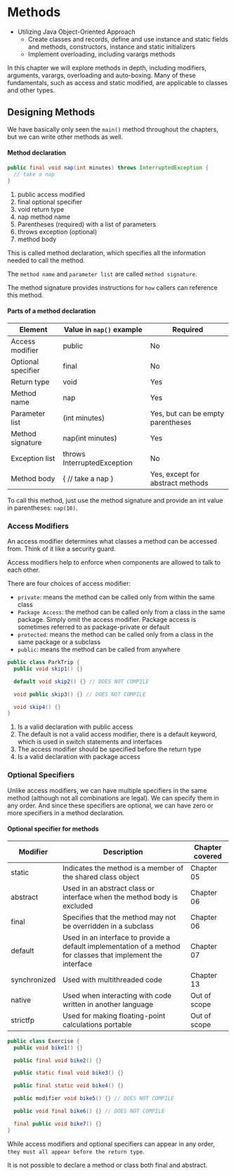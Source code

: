 # Methods

- Utilizing Java Object-Oriented Approach
  - Create classes and records, define and use instance and static fields and methods, constructors, instance and static initializers
  - Implement overloading, including varargs methods

In this chapter we will explore methods in depth, including modifiers, arguments, varargs, overloading and auto-boxing. Many of these fundamentals, such as access and static modified, are applicable to classes and other types.

## Designing Methods

We have basically only seen the `main()` method throughout the chapters, but we can write other methods as well.

#### Method declaration

```java
public final void nap(int minutes) throws InterruptedException {
  // take a nap
}
```

1. public access modified
2. final optional specifier
3. void return type
4. nap method name
5. Parentheses (required) with a list of parameters
6. throws exception (optional)
7. method body

This is called method declaration, which specifies all the information needed to call the method.

The `method name` and `parameter list` are called `method signature`.

The method signature provides instructions for `how` callers can reference this method.

#### Parts of a method declaration

Element | Value in `nap()` example | Required
--- | --- | ---
Access modifier | public | No
Optional specifier | final | No
Return type | void | Yes
Method name | nap | Yes
Parameter list | (int minutes) | Yes, but can be empty parentheses
Method signature | nap(int minutes) | Yes
Exception list | throws InterruptedException | No
Method body | { // take a nap } | Yes, except for abstract methods

To call this method, just use the method signature and provide an int value in parentheses: `nap(10)`.

### Access Modifiers

An access modifier determines what classes a method can be accessed from. Think of it like a security guard.

Access modifiers help to enforce when components are allowed to talk to each other.

There are four choices of access modifier:

- `private`: means the method can be called only from within the same class
- `Package Access`: the method can be called only from a class in the same package. Simply omit the access modifier. Package access is sometimes referred to as package-private or default
- `protected`: means the method can be called only from a class in the same package or a subclass
- `public`: means the method can be called from anywhere

```java
public class ParkTrip {
  public void skip1() {}

  default void skip2() {} // DOES NOT COMPILE

  void public skip3() {} // DOES NOT COMPILE

  void skip4() {}
}
```

1. Is a valid declaration with public access
2. The default is not a valid access modifier, there is a default keyword, which is used in switch statements and interfaces
3. The access modifier should be specified before the return type
4. Is a valid declaration with package access

### Optional Specifiers

Unlike access modifiers, we can have multiple specifiers in the same method (although not all combinations are legal). We can specify them in any order. And since these specifiers are optional, we can have zero or more specifiers in a method declaration.

#### Optional specifier for methods

Modifier | Description | Chapter covered
--- | --- | ---
static | Indicates the method is a member of the shared class object | Chapter 05
abstract | Used in an abstract class or interface when the method body is excluded | Chapter 06
final | Specifies that the method may not be overridden in a subclass | Chapter 06
default | Used in an interface to provide a default implementation of a method for classes that implement the interface | Chapter 07
synchronized | Used with multithreaded code | Chapter 13
native | Used when interacting with code written in another language | Out of scope
strictfp | Used for making floating-point calculations portable | Out of scope

```java
public class Exercise {
  public void bike1() {}

  public final void bike2() {}

  public static final void bike3() {}

  public final static void bike4() {}

  public modifier void bike5() {} // DOES NOT COMPILE

  public void final bike6() {} // DOES NOT COMPILE

  final public void bike7() {}
}
```

While access modifiers and optional specifiers can appear in any order, `they must all appear before the return type`.

It is not possible to declare a method or class both final and abstract.

